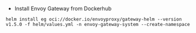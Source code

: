 - Install Envoy Gateway from Dockerhub
```
helm install eg oci://docker.io/envoyproxy/gateway-helm --version v1.5.0 -f helm/values.yml -n envoy-gateway-system --create-namespace
```
